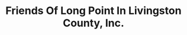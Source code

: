 ---
layout: repo
title: "Friends Of Long Point In Livingston County, Inc."
id: 20017
permalink: repos/20017/
---